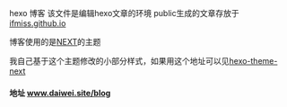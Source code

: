 hexo 博客 
该文件是编辑hexo文章的环境
public生成的文章存放于[ifmiss.github.io](https://github.com/IFmiss/ifmiss.github.io)

博客使用的是[NEXT](https://github.com/theme-next/hexo-theme-next)的主题

我自己基于这个主题修改的小部分样式，如果用这个地址可以见[hexo-theme-next](https://github.com/IFmiss/hexo-theme-next.git)


#### 地址 www.daiwei.site/blog
